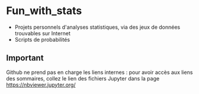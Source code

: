# Fun_with_stats
- Projets personnels d'analyses statistiques, via des jeux de données trouvables sur Internet
- Scripts de probabilités

## Important
Github ne prend pas en charge les liens internes : pour avoir accès aux liens des sommaires, collez le lien des fichiers Jupyter dans la page
https://nbviewer.jupyter.org/
